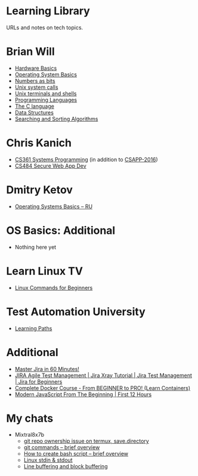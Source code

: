 # Learning Library
URLs and notes on tech topics.

# Brian Will
- [Hardware Basics](https://www.youtube.com/playlist?list=PLAF8648427BB68706)
- [Operating System Basics](https://www.youtube.com/playlist?list=PLIbUZ3URbL0Gqn0q2-MYJd-3nv6zw7GCQ)
- [Numbers as bits](https://www.youtube.com/playlist?list=PLIbUZ3URbL0FAORgAHK8AEx9pJpscPrqd)
- [Unix system calls](https://www.youtube.com/playlist?list=PL993D01B05C47C28D)
- [Unix terminals and shells](https://www.youtube.com/playlist?list=PLFAC320731F539902)
- [Programming Languages](https://www.youtube.com/playlist?list=PL7141DE955793D3F0)
- [The C language](https://www.youtube.com/playlist?list=PLEDF53DC200BAF48D)
- [Data Structures](https://www.youtube.com/playlist?list=PLA7BE376E483F4EE4)
- [Searching and Sorting Algorithms](https://www.youtube.com/playlist?list=PLB506CF2AF32D8617)

# Chris Kanich
- [CS361 Systems Programming](https://www.youtube.com/playlist?list=PLhy9gU5W1fvUND_5mdpbNVHC1WCIaABbP) (in addition to [CSAPP-2016](https://github.com/yaraslau-h/learning-library/blob/main/CSAPP-2016.pdf))
- [CS484 Secure Web App Dev](https://youtube.com/playlist?list=PLhy9gU5W1fvVzUp2rumzEFwG71mEPLrBt)

# Dmitry Ketov
- [Operating Systems Basics – RU](https://www.youtube.com/playlist?list=PLHHm04DXWzeKuhdGFHSEWDpdgoYpjPptR)

# OS Basics: Additional
- Nothing here yet

# Learn Linux TV
- [Linux Commands for Beginners](https://youtube.com/playlist?list=PLT98CRl2KxKHaKA9-4_I38sLzK134p4GJ)

# Test Automation University
- [Learning Paths](https://testautomationu.applitools.com/learningpaths.html)

# Additional
- [Master Jira in 60 Minutes!](https://www.youtube.com/watch?v=XeCFPmsV7ak)
- [JIRA Agile Test Management | Jira Xray Tutorial | Jira Test Management | Jira for Beginners](https://www.youtube.com/playlist?list=PLL34mf651faNUgGS8Uj4XC-GJFcjD2Fyr)
- [Complete Docker Course - From BEGINNER to PRO! (Learn Containers)](https://www.youtube.com/watch?v=RqTEHSBrYFw)
- [Modern JavaScript From The Beginning | First 12 Hours](https://www.youtube.com/watch?v=BI1o2H9z9fo)

# My chats
- Mixtral8x7b
  - [git repo ownership issue on termux, save.directory](https://hf.co/chat/r/Qdg4y9_)
  - [git commands – brief overview](https://hf.co/chat/r/gBYVsa3)
  - [How to create bash script – brief overview](https://hf.co/chat/r/r6OhrOb)
  - [Linux stdin & stdout](https://hf.co/chat/r/TUvZll3)
  - [Line buffering and block buffering](https://hf.co/chat/r/ZLkNUik)
